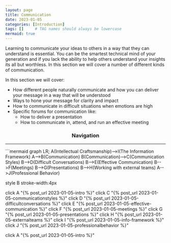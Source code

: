 ```yaml
---
layout: page
title: Communication
date: 2023-01-05
categories: [Introduction]
tags: []     # TAG names should always be lowercase
mermaid: true
---
```

Learning to communicate your ideas to others in a way that they can understand is essential. You can be the smartest technical mind of your generation and if you lack the ability to help others understand your insights its all but worthless. In this section we will cover a number of different kinds of communication.

In this section we will cover:

- How different people naturally communicate and how you can deliver your message in a way that will be understood
- Ways to hone your message for clarity and impact
- How to communicate in difficult situations when emotions are high
- Specific forums for communication like:
  - How to deliver a presentation
  - How to communicate in, attend, and run an effective meeting

<center><h3>Navigation</h3></center>
<hr/>
```mermaid
graph LR;
  A(Intellectual Craftsmanship)-->I(The Information Framework)
  A-->B(Communication)
  B(Communication)-->C(Communication Styles)
  B-->D(Difficult Conversations)
  B-->E(Effective Communication)
  B-->F(Meetings)
  B-->G(Presentations)
  B-->H(Working with external teams)
  A-->J(Professional Behavior)

  style B stroke-width:4px

  click A "{% post_url 2023-01-05-intro %}"
  click C "{% post_url 2023-01-05-communicationstyles %}"
  click D "{% post_url 2023-01-05-difficultconversations %}"
  click E "{% post_url 2023-01-05-effective-communication %}"
  click F "{% post_url 2023-01-05-meetings %}"
  click G "{% post_url 2023-01-05-presentations %}"
  click H "{% post_url 2023-01-05-externalteams %}"
  click I "{% post_url 2023-01-05-info-framework %}"
  click J "{% post_url 2023-01-05-professionalbehavior %}"

  click A "{% post_url 2023-01-05-intro %}"
```